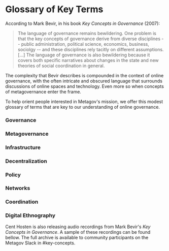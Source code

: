 # Glossary of Key Terms

According to Mark Bevir, in his book _Key Concepts in Governance_ (2007):

> The language of governance remains bewildering. One problem is that the key concepts of governance derive from diverse disciplines -- public administration, political science, economics, business, sociolgy -- and these disciplines rely tacitly on different assumptions. \[...] The language of governance is also bewildering because it covers both specific narratives about changes in the state and new theories of social coordination in general.&#x20;

The complexity that Bevir describes is compounded in the context of online governance, with the often intricate and obscured language that surrounds discussions of online spaces and technology. Even more so when concepts of metagovernance enter the frame.&#x20;

To help orient people interested in Metagov's mission, we offer this modest glossary of terms that are key to our understanding of online governance.&#x20;

### Governance

### Metagovernance

### Infrastructure

### Decentralization

### Policy

### Networks

### Coordination

### Digital Ethnography

Cent Hosten is also releasing audio recordings from Mark Bevir's _Key Concepts in Governance_. A sample of these recordings can be found bellow. The full archive is available to community participants on the Metagov Slack in #key-concepts.
